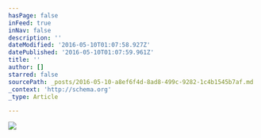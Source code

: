 ```yaml
---
hasPage: false
inFeed: true
inNav: false
description: ''
dateModified: '2016-05-10T01:07:58.927Z'
datePublished: '2016-05-10T01:07:59.961Z'
title: ''
author: []
starred: false
sourcePath: _posts/2016-05-10-a8ef6f4d-8ad8-499c-9282-1c4b1545b7af.md
_context: 'http://schema.org'
_type: Article

---
```

![](https://the-grid-user-content.s3-us-west-2.amazonaws.com/ed4e3aa5-6da0-4239-9f6d-af576f4a6cd8.jpg)